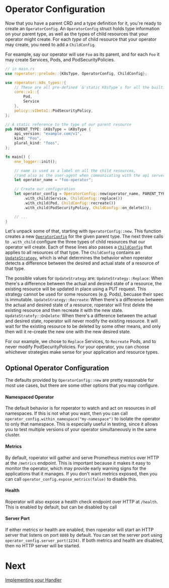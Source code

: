 # Operator Configuration

Now that you have a parent CRD and a type definition for it, you're ready to create an `OperatorConfig`. An `OperatorConfig` struct holds type information on your parent type, as well as the types of child resources that your operator might create. For each _type_ of child resource that your operator may create, you need to add a `ChildConfig`.

For example, say our operator will use `Foo` as its parent, and for each `Foo` it may create Services, Pods, and PodSecurityPolicies.

```rust
// in main.rs
use roperator::prelude::{K8sType, OperatorConfig, ChildConfig};

use roperator::k8s_types::{
    // These are all pre-defined `&'static K8sType`s for all the builtin resources that we'll be using
    core::v1::{
        Pod,
        Service
    },
    policy::v1beta1::PodSecurityPolicy,
};

// A static reference to the type of our parent resource
pub PARENT_TYPE: &K8sType = &K8sType {
    api_version: "example.com/v1",
    kind: "Foo",
    plural_kind: "foos",
};

fn main() {
    env_logger::init();

    // name is used as a label on all the child resources,
    //and also as the user-agent when communicating with the api server
    let operator_name = "foo-operator";

    // Create our configuration
    let operator_config = OperatorConfig::new(operator_name, PARENT_TYPE)
        .with_child(Service, ChildConfig::replace())
        .with_child(Pod, ChildConfig::recreate())
        .with_child(PodSecurityPolicy, ChildConfig::on_delete());

    // ...
}
```

Let's unpack some of that, starting with `OperatorConfig::new`. This function creates a new [`OperatorConfig`](https://docs.rs/roperator/~0.1/roperator/config/struct.OperatorConfig.html) for the given parent type. The next three calls to `.with_child` configure the three types of child resources that our operator will create. Each of these lines also passes a [`ChildConfig`](https://docs.rs/roperator/~0.1/roperator/config/struct.ChildConfig.html) that applies to all resources of that type. The `ChildConfig` contains an [`UpdateStrategy`](https://docs.rs/roperator/~0.1/roperator/config/enum.UpdateStrategy.html), which is what determines the behavior when roperator detects a difference between the desired and actual state of a resource of that type.

The possible values for `UpdateStrategy` are:
`UpdateStrategy::Replace`: When there's a difference between the actual and desired state of a resource, the existing resource will be updated in place using a PUT request. This strategy cannot be used for some resources (e.g. Pods), becuase their spec is immutable.
`UpdateStrategy::Recreate`: When there's a difference between the actual and desired state of a resource, roperator will first delete the existing resource and then recreate it with the new state.
`UpdateStratefy::OnDelete`: When there's a difference between the actual and desired state, roperator will never modify the existing resource. It will wait for the existing resource to be deleted by some other means, and only then will it re-create the new one with the new desired state.

For our example, we chose to `Replace` Services, to `Recreate` Pods, and to never modify PodSecurityPolicies. For your operator, you can choose whichever strategies make sense for your application and resource types.

## Optional Operator Configuration

The defaults provided by `OperatorConfig::new` are pretty reasonable for most use cases, but there are some other options that you may configure.

#### Namespaced Operator

The default behavior is for roperator to watch and act on resources in _all_ namespaces. If this is not what you want, then you can call `operator_config.within_namespace("my-namespace")` to isolate the operator to only that namespace. This is especially useful in testing, since it allows you to test multiple versions of your operator simultaneously in the same cluster.

#### Metrics

By default, roperator will gather and serve Prometheus metrics over HTTP at the `/metrics` endpoint. This is important because it makes it easy to monitor the operator, which may provide early warning signs for the applications that it manages. If you don't want metrics exposed, then you can call `operator_config.expose_metrics(false)` to disable this.

#### Health

Roperator will also expose a health check endpoint over HTTP at `/health`. This is enabled by default, but can be disabled by call

#### Server Port

If either metrics or health are enabled, then roperator will start an HTTP server that listens on port `8080` by default. You can set the server port using `operator_config.server_port(1234)`. If both metrics and health are disabled, then no HTTP server will be started.

# Next

[Implementing your Handler](handler-sync.rs)
